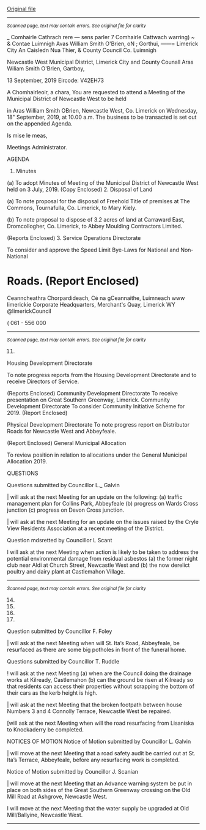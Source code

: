 [Original file](https://www.limerick.ie/sites/default/files/media/documents/2019-09/00%202019-09-18%20Agenda.pdf)

---
*<small>Scanned page, text may contain errors. See original file for clarity</small>*  

_ Comhairle Cathrach rere — sens parler
7 Comhairle Cattwach warring)
~ & Contae Luimnigh Avas William Smith O'Brien,
oN ; Gorthui,
——= Limerick City An Caisledn Nua Thier,
& County Council Co. Luimnigh

Newcastle West Municipal District,
Limerick City and County Counall
Aras Wiliam Smith O'Brien,
Gartboy,

13 September, 2019 Eircode: V42EH73

A Chomhairleoir, a chara,
You are requested to attend a Meeting of the Municipal District of Newcastle West to be held

in Aras William Smith OBrien, Newcastle West, Co. Limerick on Wednesday, 18" September,
2019, at 10.00 a.m. The business to be transacted is set out on the appended Agenda.

Is mise le meas,

Meetings Administrator.

AGENDA

1. Minutes

(a) To adopt Minutes of Meeting of the Municipal District of Newcastle West held on 3
July, 2019.
(Copy Enclosed)
2. Disposal of Land

(a) To note proposal for the disposal of Freehold Title of premises at The
Commons, Tournafulla, Co. Limerick, to Mary Kiely.

(b) To note proposal to dispose of 3.2 acres of land at Carraward East,
Dromcollogher, Co. Limerick, to Abbey Moulding Contractors Limited.

(Reports Enclosed)
3. Service Operations Directorate

To consider and approve the Speed Limit Bye-Laws for National and Non-National

Roads.
(Report Enclosed)
=
Ceanncheathra Chorpardideach, Cé na gCeannaithe, Luimneach www limerickie
Corporate Headquarters, Merchant's Quay, Limerick WY @limerickCouncil

( 061 - 556 000


---
*<small>Scanned page, text may contain errors. See original file for clarity</small>*  

11.

Housing Development Directorate

To note progress reports from the Housing Development Directorate and to receive
Directors of Service.

(Reports Enclosed)
Community Development Directorate
To receive presentation on Great Southern Greenway, Limerick.
Community Development Directorate
To consider Community Initiative Scheme for 2019.
(Report Enclosed)

Physical Development Directorate
To note progress report on Distributor Roads for Newcastle West and Abbeyfeale.

(Report Enclosed)
General Municipal Allocation

To review position in relation to allocations under the General Municipal Allocation
2019.

QUESTIONS

Questions submitted by Councillor L._ Galvin

| will ask at the next Meeting for an update on the following: (a) traffic management
plan for Collins Park, Abbeyfeale (b) progress on Wards Cross junction (c) progress on
Devon Cross junction.

| will ask at the next Meeting for an update on the issues raised by the Cryle View
Residents Association at a recent meeting of the District.

Question mdsretted by Councillor L Scant

I will ask at the next Meeting when action is likely to be taken to address the potential
environmental damage from residual asbestos (a) the former night club near Aldi at
Church Street, Newcastle West and (b) the now derelict poultry and dairy plant at
Castlemahon Village.


---
*<small>Scanned page, text may contain errors. See original file for clarity</small>*  

14.

15.

16.

17.

Question submitted by Councillor F. Foley

| will ask at the next Meeting when will St. Ita’s Road, Abbeyfeale, be resurfaced as
there are some big potholes in front of the funeral home.

Questions submitted by Councillor T. Ruddle

! will ask at the next Meeting (a) when are the Council doing the drainage works at
Kilready, Castlemahon (b) can the ground be risen at Kilready so that residents can
access their properties without scrapping the bottom of their cars as the kerb height
is high.

| will ask at the next Meeting that the broken footpath between house Numbers 3 and
4 Connolly Terrace, Newcastle West be repaired.

[will ask at the next Meeting when will the road resurfacing from Lisaniska to
Knockaderry be completed.

NOTICES OF MOTION
Notice of Motion submitted by Councillor L. Galvin

| will move at the next Meeting that a road safety audit be carried out at St. Ita’s
Terrace, Abbeyfeale, before any resurfacing work is completed.

Notice of Motion submitted by Councillor J. Scanian

| will move at the next Meeting that an Advance warning system be put in place on
both sides of the Great Southern Greenway crossing on the Old Mill Road at Ashgrove,
Newcastle West.

I will move at the next Meeting that the water supply be upgraded at Old Mill/Ballyine,
Newcastle West.


---
